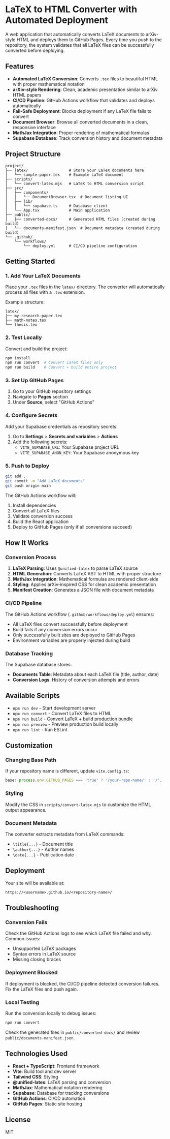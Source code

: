 # LaTeX to HTML Converter with Automated Deployment

A web application that automatically converts LaTeX documents to arXiv-style HTML and deploys them to GitHub Pages. Every time you push to the repository, the system validates that all LaTeX files can be successfully converted before deploying.

## Features

- **Automated LaTeX Conversion**: Converts `.tex` files to beautiful HTML with proper mathematical notation
- **arXiv-style Rendering**: Clean, academic presentation similar to arXiv HTML papers
- **CI/CD Pipeline**: GitHub Actions workflow that validates and deploys automatically
- **Fail-Safe Deployment**: Blocks deployment if any LaTeX file fails to convert
- **Document Browser**: Browse all converted documents in a clean, responsive interface
- **MathJax Integration**: Proper rendering of mathematical formulas
- **Supabase Database**: Track conversion history and document metadata

## Project Structure

```
project/
├── latex/                  # Store your LaTeX documents here
│   └── sample-paper.tex    # Example LaTeX document
├── scripts/
│   └── convert-latex.mjs   # LaTeX to HTML conversion script
├── src/
│   ├── components/
│   │   └── DocumentBrowser.tsx  # Document listing UI
│   ├── lib/
│   │   └── supabase.ts     # Database client
│   └── App.tsx             # Main application
├── public/
│   ├── converted-docs/     # Generated HTML files (created during build)
│   └── documents-manifest.json  # Document metadata (created during build)
└── .github/
    └── workflows/
        └── deploy.yml      # CI/CD pipeline configuration
```

## Getting Started

### 1. Add Your LaTeX Documents

Place your `.tex` files in the `latex/` directory. The converter will automatically process all files with a `.tex` extension.

Example structure:
```
latex/
├── my-research-paper.tex
├── math-notes.tex
└── thesis.tex
```

### 2. Test Locally

Convert and build the project:

```bash
npm install
npm run convert  # Convert LaTeX files only
npm run build    # Convert + build entire project
```

### 3. Set Up GitHub Pages

1. Go to your GitHub repository settings
2. Navigate to **Pages** section
3. Under **Source**, select "GitHub Actions"

### 4. Configure Secrets

Add your Supabase credentials as repository secrets:

1. Go to **Settings** > **Secrets and variables** > **Actions**
2. Add the following secrets:
   - `VITE_SUPABASE_URL`: Your Supabase project URL
   - `VITE_SUPABASE_ANON_KEY`: Your Supabase anonymous key

### 5. Push to Deploy

```bash
git add .
git commit -m "Add LaTeX documents"
git push origin main
```

The GitHub Actions workflow will:
1. Install dependencies
2. Convert all LaTeX files
3. Validate conversion success
4. Build the React application
5. Deploy to GitHub Pages (only if all conversions succeed)

## How It Works

### Conversion Process

1. **LaTeX Parsing**: Uses `@unified-latex` to parse LaTeX source
2. **HTML Generation**: Converts LaTeX AST to HTML with proper structure
3. **MathJax Integration**: Mathematical formulas are rendered client-side
4. **Styling**: Applies arXiv-inspired CSS for clean academic presentation
5. **Manifest Creation**: Generates a JSON file with document metadata

### CI/CD Pipeline

The GitHub Actions workflow (`.github/workflows/deploy.yml`) ensures:

- All LaTeX files convert successfully before deployment
- Build fails if any conversion errors occur
- Only successfully built sites are deployed to GitHub Pages
- Environment variables are properly injected during build

### Database Tracking

The Supabase database stores:

- **Documents Table**: Metadata about each LaTeX file (title, author, date)
- **Conversion Logs**: History of conversion attempts and errors

## Available Scripts

- `npm run dev` - Start development server
- `npm run convert` - Convert LaTeX files to HTML
- `npm run build` - Convert LaTeX + build production bundle
- `npm run preview` - Preview production build locally
- `npm run lint` - Run ESLint

## Customization

### Changing Base Path

If your repository name is different, update `vite.config.ts`:

```typescript
base: process.env.GITHUB_PAGES === 'true' ? '/your-repo-name/' : '/',
```

### Styling

Modify the CSS in `scripts/convert-latex.mjs` to customize the HTML output appearance.

### Document Metadata

The converter extracts metadata from LaTeX commands:
- `\title{...}` - Document title
- `\author{...}` - Author names
- `\date{...}` - Publication date

## Deployment

Your site will be available at:
```
https://<username>.github.io/<repository-name>/
```

## Troubleshooting

### Conversion Fails

Check the GitHub Actions logs to see which LaTeX file failed and why. Common issues:
- Unsupported LaTeX packages
- Syntax errors in LaTeX source
- Missing closing braces

### Deployment Blocked

If deployment is blocked, the CI/CD pipeline detected conversion failures. Fix the LaTeX files and push again.

### Local Testing

Run the conversion locally to debug issues:
```bash
npm run convert
```

Check the generated files in `public/converted-docs/` and review `public/documents-manifest.json`.

## Technologies Used

- **React + TypeScript**: Frontend framework
- **Vite**: Build tool and dev server
- **Tailwind CSS**: Styling
- **@unified-latex**: LaTeX parsing and conversion
- **MathJax**: Mathematical notation rendering
- **Supabase**: Database for tracking conversions
- **GitHub Actions**: CI/CD automation
- **GitHub Pages**: Static site hosting

## License

MIT
